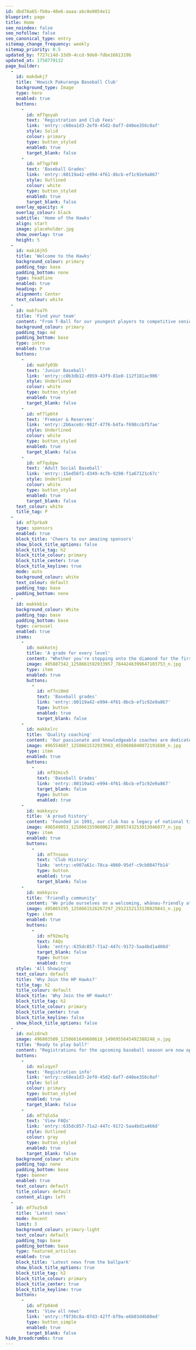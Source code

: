 ```yaml
---
id: dbd70a65-fb0a-48e6-aaaa-abc8e0054e11
blueprint: page
title: Home
seo_noindex: false
seo_nofollow: false
seo_canonical_type: entry
sitemap_change_frequency: weekly
sitemap_priority: 0.5
updated_by: f727c14d-33d9-4ccd-9de0-fdbe1661319b
updated_at: 1758779132
page_builder:
  -
    id: makdwkj7
    title: 'Howick Pakuranga Baseball Club'
    background_type: Image
    type: hero
    enabled: true
    buttons:
      -
        id: mf7qoyah
        text: 'Registration and Club Fees'
        link: 'entry::c68ea1d3-2ef0-45d2-8af7-d40ee356c0af'
        style: Solid
        colour: primary
        type: button_styled
        enabled: true
        target_blank: false
      -
        id: mf7qp749
        text: 'Baseball Grades'
        link: 'entry::80119a42-e994-4f61-8bcb-ef1c92e9a867'
        style: Outlined
        colour: white
        type: button_styled
        enabled: true
        target_blank: false
    overlay_opacity: 4
    overlay_colour: black
    subtitle: 'Home of the Hawks'
    align: start
    image: placeholder.jpg
    show_overlay: true
    height: 5
  -
    id: maki6jh5
    title: 'Welcome to the Hawks'
    background_colour: primary
    padding_top: base
    padding_bottom: none
    type: headline
    enabled: true
    heading: P
    alignment: Center
    text_colour: white
  -
    id: makfsa7h
    title: 'Find your team'
    content: "From T-Ball for our youngest players to competitive senior grades and social adult leagues, there's a place for everyone at the HP Hawks. Explore our teams to find the perfect fit for you or your child."
    background_colour: primary
    padding_top: md
    padding_bottom: base
    type: intro
    enabled: true
    buttons:
      -
        id: makfy03b
        text: 'Junior Baseball'
        link: 'entry::c0b3db12-d959-43f9-81e0-112f181ac906'
        style: Underlined
        colour: white
        type: button_styled
        enabled: true
        target_blank: false
      -
        id: mf7lp6t4
        text: 'Premier & Reserves'
        link: 'entry::2b6ace8c-982f-4776-b4fa-f698ccbf57ae'
        style: Underlined
        colour: white
        type: button_styled
        enabled: true
        target_blank: false
      -
        id: mf7qubpw
        text: 'Adult Social Baseball'
        link: 'entry::15ed56f1-d349-4c7b-9298-f1a67121c67c'
        style: Underlined
        colour: white
        type: button_styled
        enabled: true
        target_blank: false
    text_colour: white
    title_tag: P
  -
    id: mf7prba9
    type: sponsors
    enabled: true
    block_title: 'Cheers to our amazing sponsors'
    show_block_title_options: false
    block_title_tag: h2
    block_title_colour: primary
    block_title_center: true
    block_title_keyline: true
    mode: auto
    background_colour: white
    text_colour: default
    padding_top: base
    padding_bottom: none
  -
    id: makkkb1x
    background_colour: White
    padding_top: base
    padding_bottom: base
    type: carousel
    enabled: true
    items:
      -
        id: makkotnj
        title: 'A grade for every level'
        content: "Whether you're stepping onto the diamond for the first time or competing for a championship, we have the perfect grade to match your ambition."
        image: 495887342_1258661592933957_7844246399647103753_n.jpg
        type: item
        enabled: true
        buttons:
          -
            id: mf7ni0md
            text: 'Baseball grades'
            link: 'entry::80119a42-e994-4f61-8bcb-ef1c92e9a867'
            type: button
            enabled: true
            target_blank: false
      -
        id: makkxlrc
        title: 'Quality coaching'
        content: 'Our passionate and knowledgeable coaches are dedicated to helping every player build their skills, confidence, and love for the game.'
        image: 496554607_1258661532933963_4550606040072191680_n.jpg
        type: item
        enabled: true
        buttons:
          -
            id: mf92miv5
            text: 'Baseball Grades'
            link: 'entry::80119a42-e994-4f61-8bcb-ef1c92e9a867'
            target_blank: false
            type: button
            enabled: true
      -
        id: makkxycv
        title: 'A proud history'
        content: 'Founded in 1991, our club has a legacy of national titles and a proven pathway for players to advance to US College and professional leagues.'
        image: 496549053_1258661559600627_8895743253013046077_n.jpg
        type: item
        enabled: true
        buttons:
          -
            id: mf7nsoox
            text: 'Club History'
            link: 'entry::e907a61c-78ca-4060-95df-c9cb0847fb14'
            type: button
            enabled: true
            target_blank: false
      -
        id: makkycsv
        title: 'Friendly community'
        content: 'We pride ourselves on a welcoming, whānau-friendly atmosphere where lifelong friendships are forged both on and off the field.'
        image: 495865195_1258661526267297_2912152133130829841_n.jpg
        type: item
        enabled: true
        buttons:
          -
            id: mf92mu7q
            text: FAQs
            link: 'entry::635dc857-71a2-447c-9172-5aa4bd1a466d'
            target_blank: false
            type: button
            enabled: true
    style: 'All Showing'
    text_colour: default
    title: 'Why Join the HP Hawks?'
    title_tag: h2
    title_colour: default
    block_title: 'Why Join the HP Hawks?'
    block_title_tag: h2
    block_title_colour: primary
    block_title_center: true
    block_title_keyline: false
    show_block_title_options: false
  -
    id: malzdrw3
    image: 496803509_1258661649600618_1496955645492388248_n.jpg
    title: 'Ready to play ball?'
    content: "Registrations for the upcoming baseball season are now open. You can find all the information on club fees and season dates right here. We can't wait to welcome you to the club"
    buttons:
      -
        id: malzqyn7
        text: 'Registration info'
        link: 'entry::c68ea1d3-2ef0-45d2-8af7-d40ee356c0af'
        style: Solid
        colour: primary
        type: button_styled
        enabled: true
        target_blank: false
      -
        id: mf7qlo5a
        text: 'View FAQs'
        link: 'entry::635dc857-71a2-447c-9172-5aa4bd1a466d'
        style: Outlined
        colour: gray
        type: button_styled
        enabled: true
        target_blank: false
    background_colour: white
    padding_top: none
    padding_bottom: base
    type: banner
    enabled: true
    text_colour: default
    title_colour: default
    content_align: left
  -
    id: mf7oz5s8
    title: 'Latest news'
    mode: Recent
    limit: 3
    background_colour: primary-light
    text_colour: default
    padding_top: base
    padding_bottom: base
    type: featured_articles
    enabled: true
    block_title: 'Latest news from the ballpark'
    show_block_title_options: true
    block_title_tag: h2
    block_title_colour: primary
    block_title_center: true
    block_title_keyline: true
    buttons:
      -
        id: mf7p04n0
        text: 'View all news'
        link: 'entry::f9736c8a-07d3-427f-bf9a-e6b03d4b80ed'
        type: button_simple
        enabled: true
        target_blank: false
hide_breadcrumbs: true
---
```


